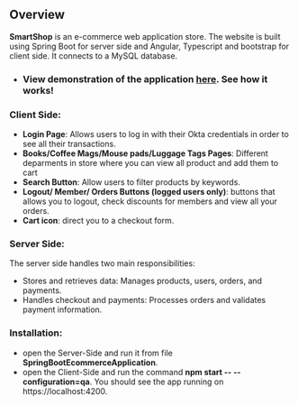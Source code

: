 ## Overview

**SmartShop** is an e-commerce web application store. 
The website is built using Spring Boot for server side and Angular, Typescript and bootstrap for client side. It connects to a MySQL database.

- ### View demonstration of the application  [here](https://drive.google.com/file/d/1SjZIevcSebYJPZ6wJRV1J4cuMmXBxj8e/view?usp=drive_link). See how it works!


### Client Side:

  - **Login Page**: Allows users to log in with their Okta credentials in order to see all their transactions.
  - **Books/Coffee Mags/Mouse pads/Luggage Tags  Pages**: Different deparments in store where you can view all product and add them to cart
  - **Search Button**: Allow users to filter products by keywords. 
  - **Logout/ Member/ Orders Buttons (logged users only)**: buttons that allows you to logout, check discounts for members and view all your orders.
  - **Cart icon**: direct you to a checkout form.
  
### Server Side:
The server side handles two main responsibilities:
- Stores and retrieves data: Manages products, users, orders, and payments.
- Handles checkout and payments: Processes orders and validates payment information.

### Installation:
- open the Server-Side and run it from file **SpringBootEcommerceApplication**.
- open the Client-Side and run the command **npm start -- --configuration=qa**. You should see the app running on https://localhost:4200.

